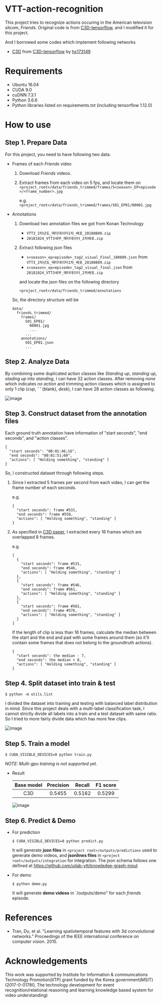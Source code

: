 # VTT-action-recognition

This project tries to recognize actions occuring in the American television sitcom, *Friends*. Original code is from [C3D-tensorflow](https://github.com/hx173149/C3D-tensorflow), and I modified it for this project.

And I borrowed some codes which implement following networks

* [C3D](https://www.cv-foundation.org/openaccess/content_iccv_2015/papers/Tran_Learning_Spatiotemporal_Features_ICCV_2015_paper.pdf) from [C3D-tensorflow](https://github.com/hx173149/C3D-tensorflow) by [hx173149](https://github.com/hx173149)



# Requirements

* Ubuntu 16.04
* CUDA 9.0
* cuDNN 7.3.1
* Python 3.6.6
* Python libraries listed on requirements.txt (including tensorflow 1.12.0)



# How to use


## Step 1. Prepare Data

For this project, you need to have following two data.
* Frames of each *Friends* video
  1. Download *Friends* videos.
  2. Extract frames from each video on 5 fps, and locate them on 
     `<project_root>/data/friends_trimmed/frames/S<season>_EP<episode>/<frame_number>.jpg`
  
     e.g. `<project_root>/data/friends_trimmed/frames/S01_EP01/00001.jpg`

* Annotations
  1. Download two annotation files we got from Konan Technology
     * `VTT3_2차년도_메타데이터1차_배포_20180809.zip`
     * `20181024_VTT3세부_메타데이터_2차배포.zip`
  2. Extract following json files 
     * `s<season>_ep<episode>_tag2_visual_Final_180809.json` from `VTT3_2차년도_메타데이터1차_배포_20180809.zip`
     * `s<season>_ep<episode>_tag2_visual_final.json` from `20181024_VTT3세부_메타데이터_2차배포.zip`
     
     and locate the json files on the following directory
     
     `<project_root>/data/friends_trimmed/annotations`

  So, the directory structure will be
  ```
  data/
    friends_trimmed/
      frames/
        S01_EP01/
          00001.jpg
          ...
        ...
      annotations/
        S01_EP01.json
        ...
  ```


## Step 2. Analyze Data

By combining some duplicated action classes like *Standing up*, *standing up*, *stading up* into *standing*, I can have 32 action classes. After removing *none* which indicates *no action* and trimming action classes which is assigned to only 1 clip (*cup*, *' '* (blank), *desk*), I can have 28 action classes as following.

![image](https://user-images.githubusercontent.com/17702664/49156984-0e79ad80-f362-11e8-8e0f-a17c4ba2f083.png)


## Step 3. Construct dataset from the annotation files

Each ground truth annotation have information of "start seconds", "end seconds", and "action classes".

```
{
  "start seconds": "00:01:46;16",
  "end seconds": "00:01:51;60",
  "actions": [ "Holding something", "standing" ]
}
```

So, I constructed dataset through following steps.

1. Since I extracted 5 frames per second from each video, I can get the frame number of each seconds.
   
   e.g.
   ```
   {
     "start seconds": frame #531,
     "end seconds": frame #558,
     "actions": [ "Holding something", "standing" ]
   }
   ```

2. As specified in [C3D paper](https://www.cv-foundation.org/openaccess/content_iccv_2015/papers/Tran_Learning_Spatiotemporal_Features_ICCV_2015_paper.pdf), I extracted every 16 frames which are overlapped 8 frames.
   
   e.g.
   ```
   [
     {
       "start seconds": frame #531,
       "end seconds": frame #546,
       "actions": [ "Holding something", "standing" ]
     },
     {
       "start seconds": frame #546,
       "end seconds": frame #561,
       "actions": [ "Holding something", "standing" ]
     },
     {
       "start seconds": frame #561,
       "end seconds": frame #576,
       "actions": [ "Holding something", "standing" ]
     }
   ]
   ```
      
   If the length of clip is less than 16 frames, calculate the median between the start and the end and pad with some frames around them (so it'll contain some frames that does not belong to the groundtruth actions).
   
   ```
   {
     "start seconds": the median - 7,
     "end seconds": the median + 8,
     "actions": [ "Holding something", "standing" ]
   }
   ```


## Step 4. Split dataset into train & test

```
$ python -m utils.list
```

I divided the dataset into training and testing with balanced label distribution in mind. Since this project deals with a multi-label classification task, I cannot strictly divide all labels into a train and a test dataset with same ratio. So I tried to more fairly divide data which has more few clips.

![image](https://user-images.githubusercontent.com/17702664/49162055-72ee3a00-f36d-11e8-99d3-81ea6431369d.png)


## Step 5. Train a model

```
$ CUDA_VISIBLE_DEVICES=0 python train.py
```

*NOTE: Multi-gpu training is not supported yet.*

* Result
  
  | Base model | Precision | Recall | F1 score |
  | :---: | :----: | :---: | :---: |
  | C3D | 0.5455 | 0.5162 | 0.5299 |
  
  ![image](https://user-images.githubusercontent.com/17702664/49209459-e2ac0580-f3fd-11e8-9b5a-39d6a85aac88.png)

## Step 6. Predict & Demo

* For prediction

  ```
  $ CUDA_VISIBLE_DEVICES=0 python predict.py
  ```
  
  It will generate **json files** in `<project root>/outputs/predictions` used to generate demo videos, and **jsonlines files** in `<project root>/outputs/integration` for integration. The json schema follows one defined at https://github.com/uilab-vtt/knowledge-graph-input

* For demo
  
  ```
  $ python demo.py
  ```
  
  It will generate **demo videos** in `<project root>/outputs/demo" for each *friends* episode.


# References

* Tran, Du, et al. "Learning spatiotemporal features with 3d convolutional networks." Proceedings of the IEEE international conference on computer vision. 2015.


# Acknowledgements

This work was supported by Institute for Information & communications Technology Promotion(IITP) grant funded by the Korea government(MSIT) (2017-0-01780, The technology development for event recognition/relational reasoning and learning knowledge based system for video understanding)
